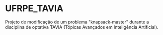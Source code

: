 # UFRPE_TAVIA
Projeto de modificação de um problema "knapsack-master" durante a disciplina de optativa TAVIA (Tópicas Avançados em Inteligência Artificial).

